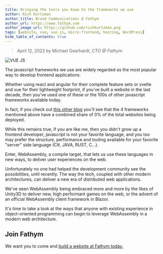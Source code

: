 ```yaml
---
title: Bringing the tools you know to the frameworks we use
author: Rich Kurtzman
author_title: Brand Communications @ Fathym
author_url: https://www.fathym.com
author_image_url: https://github.com/richkurtzman.png
tags: [website, vue, vue.js, micro-frontend, hosting, WordPress]
hide_table_of_contents: true
---
```


> April 12, 2022 by Michael Gearhardt, _CTO @ Fathym_

![VUE JS]()

The javascript frameworks we use are widely regarded as the most popular way to develop frontend applications.

Whether using react and angular for their complete feature sets or svelte and vue for their lightweight footprint, if you've built a website in the last decade, then you've used one of these or the 100s of other javascript frameworks available today.

In fact, if you check out [this other blog](https://www.fathym.com/blog/...) you'll see that the 4 frameworks mentioned above have a combined share of 0% of the total websites being deployed.

While this remains true, if you are like me, then you didn't grow up a frontend developer, javascript is not your favorite language, and you too may prefer the structure, performance and tooling available for your favorite "server" side language (C#, JAVA, RUST, C...).

Enter, WebAssembly, a compile target, that lets us use these languages in new ways, to deliver user experiences on the web.

Unfortunately no one had helped the development community see the possibilities, until recently. The way the tech, coupled with other modern architectures, can deliver a new era of distributed web applications.

We've seen WebAssembly being embraced more and more by the likes of Unity3D to deliver new, high performant games on the web, or the advent of an official WebAssembly client framework in Blazor.

It's time to take a look at the ways that anyone with existing experience in object-oriented programming can begin to leverage WebAssembly in a modern web architecture.

## Join Fathym

We want you to come and [build a website at Fathym today.](https://www.fathym.com/dashboard)

